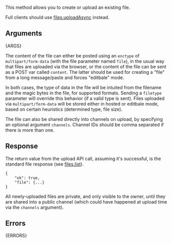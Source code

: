 
This method allows you to create or upload an existing file.

Full clients should use [files.uploadAsync](/methods/files.uploadAsync) instead.


## Arguments

{ARGS}


The content of the file can either be posted using an `enctype` of `multipart/form-data` (with the file parameter named `file`), 
in the usual way that files are uploaded via the browser, or the content of the file can be sent as a POST var called `content`.
The latter should be used for creating a "file" from a long message/paste and forces "editbale" mode. 

In both cases, the type of data in the file will be intuited from the filename and the magic bytes in the file, for supported 
formats. Sending a `filetype` parameter will override this behavior (if a valid type is sent). Files uploaded via 
`multipart/form-data` will be stored either in hosted or editbale mode, based on certain heuristics (determined 
type, file size).

The file can also be shared directly into channels on upload, by specifying an optional argument `channels`. Channel IDs should
be comma separated if there is more than one.


## Response

The return value from the upload API call, assuming it's successful, is the standard file response (see [files.list](/methods/files.list)).

	{
	    "ok": true,
	    "file": {...}
	}

All newly-uploaded files are private, and only visible to the owner, until they are shared into a public channel (which could 
have happened at upload time via the `channels` argument).


## Errors

{ERRORS}
